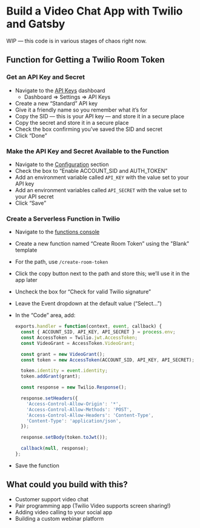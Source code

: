 # Build a Video Chat App with Twilio and Gatsby

WIP — this code is in various stages of chaos right now.

## Function for Getting a Twilio Room Token

### Get an API Key and Secret

- Navigate to the [API Keys](https://www.twilio.com/console/project/api-keys) dashboard
  - Dashboard => Settings => API Keys
- Create a new “Standard” API key
- Give it a friendly name so you remember what it’s for
- Copy the SID — this is your API key — and store it in a secure place
- Copy the secret and store it in a secure place
- Check the box confirming you’ve saved the SID and secret
- Click “Done”

### Make the API Key and Secret Available to the Function

- Navigate to the [Configuration](https://www.twilio.com/console/functions/configure) section
- Check the box to “Enable ACCOUNT_SID and AUTH_TOKEN”
- Add an environment variable called `API_KEY` with the value set to your API key
- Add an environment variables called `API_SECRET` with the value set to your API secret
- Click “Save”

### Create a Serverless Function in Twilio

- Navigate to the [functions console](https://twilio.com/console/functions/manage)
- Create a new function named “Create Room Token” using the "Blank" template
- For the path, use `/create-room-token`
- Click the copy button next to the path and store this; we’ll use it in the app later
- Uncheck the box for “Check for valid Twilio signature”
- Leave the Event dropdown at the default value (“Select...”)
- In the “Code” area, add:

  ```js
  exports.handler = function(context, event, callback) {
    const { ACCOUNT_SID, API_KEY, API_SECRET } = process.env;
    const AccessToken = Twilio.jwt.AccessToken;
    const VideoGrant = AccessToken.VideoGrant;

    const grant = new VideoGrant();
    const token = new AccessToken(ACCOUNT_SID, API_KEY, API_SECRET);

    token.identity = event.identity;
    token.addGrant(grant);

    const response = new Twilio.Response();

    response.setHeaders({
      'Access-Control-Allow-Origin': '*',
      'Access-Control-Allow-Methods': 'POST',
      'Access-Control-Allow-Headers': 'Content-Type',
      'Content-Type': 'application/json',
    });

    response.setBody(token.toJwt());

    callback(null, response);
  };
  ```

- Save the function

## What could you build with this?

- Customer support video chat
- Pair programming app (Twilio Video supports screen sharing!)
- Adding video calling to your social app
- Building a custom webinar platform
